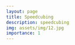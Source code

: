 ```yaml
---
layout: page
title: Speedcubing
description: speedcubing
img: assets/img/12.jpg
importance: 1
---
```


